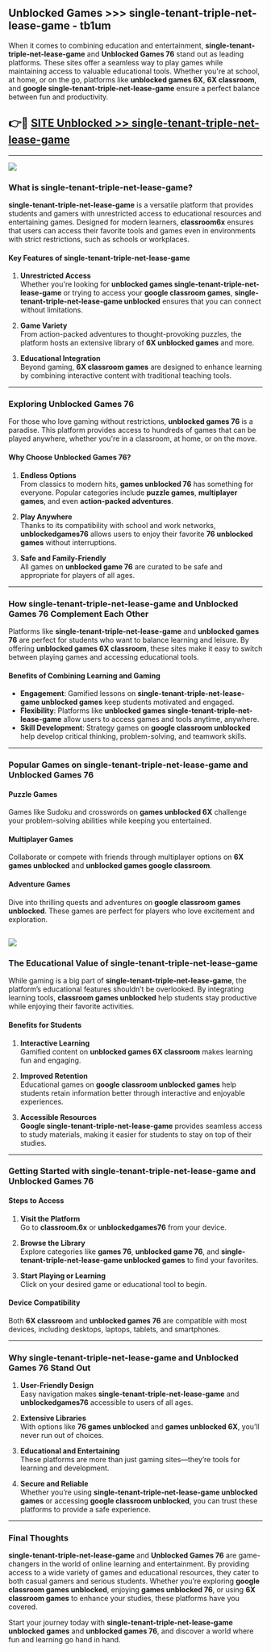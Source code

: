 ## Unblocked Games >>> single-tenant-triple-net-lease-game - tb1um 

When it comes to combining education and entertainment, **single-tenant-triple-net-lease-game** and **Unblocked Games 76** stand out as leading platforms. These sites offer a seamless way to play games while maintaining access to valuable educational tools. Whether you're at school, at home, or on the go, platforms like **unblocked games 6X**, **6X classroom**, and **google single-tenant-triple-net-lease-game** ensure a perfect balance between fun and productivity.
## 👉🔴 [SITE Unblocked >> single-tenant-triple-net-lease-game](http://premium.freeplayer.one?title=single-tenant-triple-net-lease-game&ref=22JU)
---
<a href="http://premium.freeplayer.one?title=single-tenant-triple-net-lease-game&ref=22JU/"><img src="https://github.com/user-attachments/assets/438f12ca-57a4-47a3-8ead-c64da593a1e5"/></a>
### What is single-tenant-triple-net-lease-game?  

**single-tenant-triple-net-lease-game** is a versatile platform that provides students and gamers with unrestricted access to educational resources and entertaining games. Designed for modern learners, **classroom6x** ensures that users can access their favorite tools and games even in environments with strict restrictions, such as schools or workplaces.  

#### Key Features of single-tenant-triple-net-lease-game  

1. **Unrestricted Access**  
   Whether you're looking for **unblocked games single-tenant-triple-net-lease-game** or trying to access your **google classroom games**, **single-tenant-triple-net-lease-game unblocked** ensures that you can connect without limitations.  

2. **Game Variety**  
   From action-packed adventures to thought-provoking puzzles, the platform hosts an extensive library of **6X unblocked games** and more.  

3. **Educational Integration**  
   Beyond gaming, **6X classroom games** are designed to enhance learning by combining interactive content with traditional teaching tools.  



---

### Exploring Unblocked Games 76  

For those who love gaming without restrictions, **unblocked games 76** is a paradise. This platform provides access to hundreds of games that can be played anywhere, whether you're in a classroom, at home, or on the move.  

#### Why Choose Unblocked Games 76?  

1. **Endless Options**  
   From classics to modern hits, **games unblocked 76** has something for everyone. Popular categories include **puzzle games**, **multiplayer games**, and even **action-packed adventures**.  

2. **Play Anywhere**  
   Thanks to its compatibility with school and work networks, **unblockedgames76** allows users to enjoy their favorite **76 unblocked games** without interruptions.  

3. **Safe and Family-Friendly**  
   All games on **unblocked game 76** are curated to be safe and appropriate for players of all ages.  

---

### How single-tenant-triple-net-lease-game and Unblocked Games 76 Complement Each Other  

Platforms like **single-tenant-triple-net-lease-game** and **unblocked games 76** are perfect for students who want to balance learning and leisure. By offering **unblocked games 6X classroom**, these sites make it easy to switch between playing games and accessing educational tools.  

#### Benefits of Combining Learning and Gaming  

- **Engagement**: Gamified lessons on **single-tenant-triple-net-lease-game unblocked games** keep students motivated and engaged.  
- **Flexibility**: Platforms like **unblocked games single-tenant-triple-net-lease-game** allow users to access games and tools anytime, anywhere.  
- **Skill Development**: Strategy games on **google classroom unblocked** help develop critical thinking, problem-solving, and teamwork skills.  

---

### Popular Games on single-tenant-triple-net-lease-game and Unblocked Games 76  

#### Puzzle Games  

Games like Sudoku and crosswords on **games unblocked 6X** challenge your problem-solving abilities while keeping you entertained.  

#### Multiplayer Games  

Collaborate or compete with friends through multiplayer options on **6X games unblocked** and **unblocked games google classroom**.  

#### Adventure Games  

Dive into thrilling quests and adventures on **google classroom games unblocked**. These games are perfect for players who love excitement and exploration.  

<a href="http://download.freeplayer.one?title=single-tenant-triple-net-lease-game&ref=23D/"><img src="https://github.com/user-attachments/assets/fe0c3e91-c8e1-489c-acf0-e2f614c12fb8"/></a>
---

### The Educational Value of single-tenant-triple-net-lease-game  

While gaming is a big part of **single-tenant-triple-net-lease-game**, the platform’s educational features shouldn’t be overlooked. By integrating learning tools, **classroom games unblocked** help students stay productive while enjoying their favorite activities.  

#### Benefits for Students  

1. **Interactive Learning**  
   Gamified content on **unblocked games 6X classroom** makes learning fun and engaging.  

2. **Improved Retention**  
   Educational games on **google classroom unblocked games** help students retain information better through interactive and enjoyable experiences.  

3. **Accessible Resources**  
   **Google single-tenant-triple-net-lease-game** provides seamless access to study materials, making it easier for students to stay on top of their studies.  

---

### Getting Started with single-tenant-triple-net-lease-game and Unblocked Games 76  

#### Steps to Access  

1. **Visit the Platform**  
   Go to **classroom.6x** or **unblockedgames76** from your device.  

2. **Browse the Library**  
   Explore categories like **games 76**, **unblocked game 76**, and **single-tenant-triple-net-lease-game unblocked games** to find your favorites.  

3. **Start Playing or Learning**  
   Click on your desired game or educational tool to begin.  

#### Device Compatibility  

Both **6X classroom** and **unblocked games 76** are compatible with most devices, including desktops, laptops, tablets, and smartphones.  

---

### Why single-tenant-triple-net-lease-game and Unblocked Games 76 Stand Out  

1. **User-Friendly Design**  
   Easy navigation makes **single-tenant-triple-net-lease-game** and **unblockedgames76** accessible to users of all ages.  

2. **Extensive Libraries**  
   With options like **76 games unblocked** and **games unblocked 6X**, you’ll never run out of choices.  

3. **Educational and Entertaining**  
   These platforms are more than just gaming sites—they’re tools for learning and development.  

4. **Secure and Reliable**  
   Whether you’re using **single-tenant-triple-net-lease-game unblocked games** or accessing **google classroom unblocked**, you can trust these platforms to provide a safe experience.  

---

### Final Thoughts  

**single-tenant-triple-net-lease-game** and **Unblocked Games 76** are game-changers in the world of online learning and entertainment. By providing access to a wide variety of games and educational resources, they cater to both casual gamers and serious students. Whether you’re exploring **google classroom games unblocked**, enjoying **games unblocked 76**, or using **6X classroom games** to enhance your studies, these platforms have you covered.  

Start your journey today with **single-tenant-triple-net-lease-game unblocked games** and **unblocked games 76**, and discover a world where fun and learning go hand in hand.  
